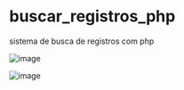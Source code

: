 # buscar_registros_php
 sistema de busca de registros com php



![image](https://github.com/davidzzz01/buscar_registros_php/assets/169477412/c30d0d8a-31d0-4dec-a2e0-13006088e80a)




![image](https://github.com/davidzzz01/buscar_registros_php/assets/169477412/2e845041-77f5-4371-aa8a-b764b36a9003)


